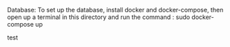 Database: To set up the database, install docker and docker-compose, then open up a terminal in this directory and run the command : sudo docker-compose up 


test